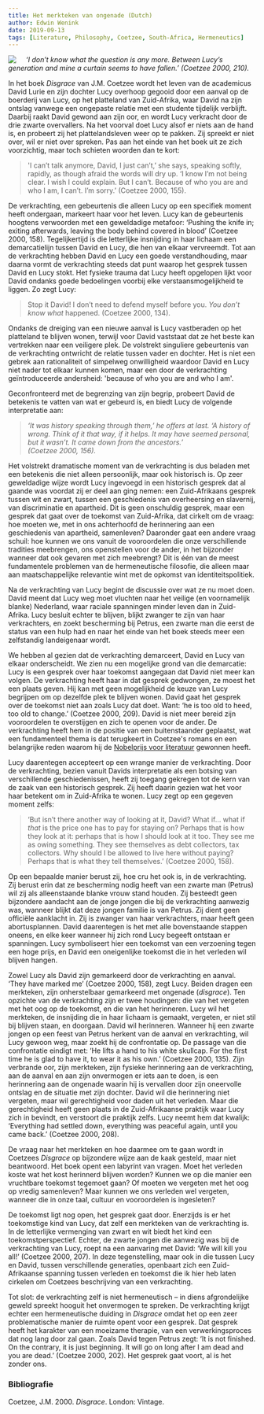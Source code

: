 ```yaml
---
title: Het merkteken van ongenade (Dutch)
author: Edwin Wenink
date: 2019-09-13
tags: [Literature, Philosophy, Coetzee, South-Africa, Hermeneutics]
---
```


<img src="https://www.nobelprize.org/images/coetzee-13685-portrait-mini-2x.jpg" style="max-width:300px;float:left; margin-right:20px;"></img>

*‘I don’t know what the question is any more. Between Lucy’s generation and mine a curtain seems to have fallen.’ (Coetzee 2000, 210).*


In het boek *Disgrace* van J.M. Coetzee
wordt het leven van de academicus David Lurie en zijn dochter Lucy
overhoop gegooid door een aanval op de boerderij van Lucy, op het
platteland van Zuid-Afrika, waar David na zijn ontslag vanwege een ongepaste 
relatie met een studente tijdelijk verblijft. 
Daarbij raakt David gewond aan zijn oor, en wordt Lucy
verkracht door de drie zwarte overvallers. Na het voorval doet Lucy
alsof er niets aan de hand is, en probeert zij het plattelandsleven weer
op te pakken. Zij spreekt er niet over, wil er niet over spreken. Pas
aan het einde van het boek uit ze zich voorzichtig, maar toch schieten
woorden dan te kort: 

> 'I can’t talk anymore, David, I just can’t,’ she
says, speaking softly, rapidly, as though afraid the words will dry up.
‘I know I’m not being clear. I wish I could explain. But I can’t.
Because of who you are and who I am, I can’t. I’m sorry.’ (Coetzee
2000, 155). 

De verkrachting, een gebeurtenis die alleen Lucy op
een specifiek moment heeft ondergaan, markeert haar voor het leven.
Lucy kan de gebeurtenis hoogtens verwoorden met een geweldadige metafoor: 
‘Pushing the knife in; exiting afterwards, leaving the
body behind covered in blood’ (Coetzee 2000, 158). 
Tegelijkertijd is die letterlijke insnijding in haar lichaam 
een demarcatielijn tussen David en Lucy, die hen van elkaar vervreemdt. 
Tot aan de verkrachting hebben David en Lucy een goede verstandhouding, maar
daarna vormt de verkrachting steeds dat punt waarop het gesprek tussen
David en Lucy stokt. 
Het fysieke trauma dat Lucy heeft opgelopen lijkt voor David ondanks goede bedoelingen
voorbij elke verstaansmogelijkheid te liggen.
Zo zegt Lucy:

> Stop it David! I don’t need to defend
myself before you. *You don’t know what* happened. (Coetzee 2000, 134).

Ondanks de dreiging van een nieuwe aanval is Lucy vastberaden op het platteland te blijven wonen, 
terwijl voor David vaststaat dat ze het beste kan vertrekken naar een veiligere plek. 
De volstrekt singuliere gebeurtenis van de verkrachting ontwricht
de relatie tussen vader en dochter.
Het is niet een gebrek aan rationaliteit of simpelweg onwilligheid 
waardoor David en Lucy niet nader tot elkaar kunnen komen, maar een
door de verkrachting geïntroduceerde andersheid: 'because of who you are and who I am'.

Geconfronteerd met de begrenzing van zijn begrip, probeert David de betekenis te vatten van wat er gebeurd is, 
en biedt Lucy de volgende interpretatie aan: 

> *‘It was history speaking through them,’ he offers at last. ‘A history
 of wrong. Think of it that way, if it helps. It may have seemed
 personal, but it wasn’t. It came down from the ancestors.’\
 (Coetzee 2000, 156).*

Het volstrekt dramatische moment van de verkrachting is dus beladen met een betekenis die niet alleen persoonlijk, maar ook historisch is. 
Op zeer geweldadige wijze wordt Lucy ingevoegd in een historisch gesprek
dat al gaande was voordat zij er deel aan ging nemen: een Zuid-Afrikaans gesprek
tussen wit en zwart, tussen een geschiedenis van overheersing en
slavernij, van discriminatie en apartheid. 
Dit is geen onschuldig gesprek, maar een gesprek dat gaat
over de toekomst van Zuid-Afrika, dat cirkelt om de vraag: hoe moeten we,
met in ons achterhoofd de herinnering aan een geschiedenis van
apartheid, samenleven? 
Daaronder gaat een andere vraag schuil: hoe kunnen we ons vanuit de
vooroordelen die onze verschillende tradities meebrengen, ons openstellen voor de ander, in het bijzonder wanneer dat ook gevaren met zich meebrengt?
Dit is één van de meest fundamentele problemen van de hermeneutische filosofie, die alleen maar aan maatschappelijke relevantie wint met de opkomst van identiteitspolitiek.

Na de verkrachting van Lucy begint de discussie over wat ze nu moet doen. 
David meent dat Lucy weg moet vluchten
naar het veilige (en voornamelijk blanke) Nederland, waar raciale
spanningen minder leven dan in Zuid-Afrika. Lucy besluit echter te
blijven, blijkt zwanger te zijn van haar verkrachters, en zoekt
bescherming bij Petrus, een zwarte man die eerst de status van een hulp
had en naar het einde van het boek steeds meer een zelfstandig
landeigenaar wordt. 

We hebben al gezien dat de verkrachting demarceert,
David en Lucy van elkaar onderscheidt. We zien nu een mogelijke grond
van die demarcatie: Lucy is een gesprek over haar toekomst aangegaan dat
David niet meer kan volgen. De verkrachting heeft haar in dat gesprek
gedwongen, ze moest het een plaats geven. Hij kan met geen mogelijkheid
de keuze van Lucy begrijpen om op dezelfde plek te blijven wonen. David
gaat het gesprek over de toekomst niet aan zoals Lucy dat doet. Want:
‘he is too old to heed, too old to change.’ (Coetzee 2000, 209). 
David is niet meer bereid zijn vooroordelen te overstijgen en zich te openen
voor de ander.
De verkrachting heeft hem in de positie van een buitenstaander geplaatst, 
wat een fundamenteel thema is dat terugkeert in Coetzee's romans en een belangrijke reden waarom hij de [Nobelprijs voor literatuur](https://www.nobelprize.org/prizes/literature/2003/summary/) gewonnen heeft.

Lucy daarentegen accepteert op een wrange manier de verkrachting. 
Door de verkrachting, bezien vanuit Davids interpretatie als een botsing van verschillende geschiedenissen, 
heeft zij toegang gekregen tot de kern van de zaak van een historisch
gesprek. 
Zij heeft daarin gezien wat het voor haar betekent om in Zuid-Afrika te
wonen. Lucy zegt op een gegeven moment zelfs:

> ‘But isn’t there another
way of looking at it, David? What if… what if *that* is the price one
has to pay for staying on? Perhaps that is how they look at it: perhaps
that is how I should look at it too. They see me as owing something.
They see themselves as debt collectors, tax collectors. Why should I be
allowed to live here without paying? Perhaps that is what they tell
themselves.’ (Coetzee 2000, 158). 

Op een bepaalde manier berust zij, hoe cru het ook is, in de verkrachting. 
Zij berust erin dat ze bescherming nodig heeft van een zwarte man (Petrus) wil zij als alleenstaande blanke
vrouw stand houden. Zij besteedt geen bijzondere aandacht aan de jonge
jongen die bij de verkrachting aanwezig was, wanneer blijkt dat deze
jongen familie is van Petrus. Zij dient geen officiële aanklacht in. Zij
is zwanger van haar verkrachters, maar heeft geen abortusplannen. David
daarentegen is het met alle bovenstaande stappen oneens, en elke keer
wanneer hij zich rond Lucy begeeft ontstaan er spanningen. Lucy
symboliseert hier een toekomst van een verzoening tegen een hoge prijs, en David
een oneigenlijke toekomst die in het verleden wil blijven hangen.

Zowel Lucy als David zijn gemarkeerd door de verkrachting en aanval.
‘They have marked me’ (Coetzee 2000, 158), zegt Lucy. Beiden dragen een
merkteken, zijn onherstelbaar gemarkeerd met ongenade (*disgrace*). 
Ten opzichte van de verkrachting zijn er twee houdingen: die van het vergeten met het
oog op de toekomst, en die van het herinneren. Lucy wil het merkteken, de
insnijding die in haar lichaam is gemaakt, vergeten, er niet
stil bij blijven staan, en doorgaan. David wil herinneren. Wanneer hij
een zwarte jongen op een feest van Petrus herkent van de aanval en
verkrachting, wil Lucy gewoon weg, maar zoekt hij de confrontatie op.
De passage van die confrontatie eindigt met: ‘He lifts a hand to his white skullcap. For the
first time he is glad to have it, to wear it as his own.’ (Coetzee 2000,
135). Zijn verbrande oor, zijn merkteken, zijn fysieke herinnering aan
de verkrachting, aan de aanval en aan zijn onvermogen er iets aan te doen,
is een herinnering aan de ongenade waarin hij is vervallen door zijn oneervolle ontslag 
en de situatie met zijn dochter.
David wil die herinnering niet vergeten, maar wil gerechtigheid voor daden uit het verleden. 
Maar die gerechtigheid heeft geen plaats in de Zuid-Afrikaanse praktijk waar Lucy
zich in bevindt, en verstoort die praktijk zelfs. Lucy neemt hem dat kwalijk: ‘Everything had settled down,
everything was peaceful again, until you came back.’ (Coetzee 2000,
208).

De vraag naar het merkteken en hoe daarmee om te gaan wordt in Coetzees *Disgrace*
op bijzondere wijze aan de kaak gesteld, maar niet beantwoord. 
Het boek opent een labyrint van vragen.
Moet het verleden koste wat het kost herinnerd blijven worden? 
Kunnen we op die manier een
vruchtbare toekomst tegemoet gaan? 
Of moeten we vergeten met het oog op vredig samenleven?
Maar kunnen we ons verleden wel vergeten, 
wanneer die in onze taal, cultuur en vooroordelen is ingesleten? 

De toekomst ligt nog open, het gesprek gaat door. 
Enerzijds is er het toekomstige
kind van Lucy, dat zelf een merkteken van de verkrachting is. 
In de letterlijke vermenging van zwart en wit biedt het kind een toekomstperspectief. 
Echter, de zwarte jongen die aanwezig was bij de
verkrachting van Lucy, roept na een aanvaring met David: ‘We will kill
you all!’ (Coetzee 2000, 207). 
In deze tegenstelling, maar ook in die
tussen Lucy en David, tussen verschillende generaties, openbaart zich
een Zuid-Afrikaanse spanning tussen verleden en toekomst die ik hier heb
laten cirkelen om Coetzees beschrijving van een verkrachting. 

Tot slot: de verkrachting zelf is niet hermeneutisch – in diens afgrondelijke geweld spreekt hooguit het onvermogen te
spreken. De verkrachting krijgt echter een hermeneutische duiding in *Disgrace* omdat
het op een zeer problematische manier de ruimte opent voor een gesprek.
Dat gesprek heeft het karakter van een moeizame therapie, van een verwerkingsproces dat nog lang door zal gaan.
Zoals David tegen Petrus zegt: ‘It is not finished. On the contrary, it is
just beginning. It will go on long after I am dead and you are dead.’
(Coetzee 2000, 202). Het gesprek gaat voort, al is het zonder ons.

### Bibliografie

Coetzee, J.M. 2000. *Disgrace*. London: Vintage.

